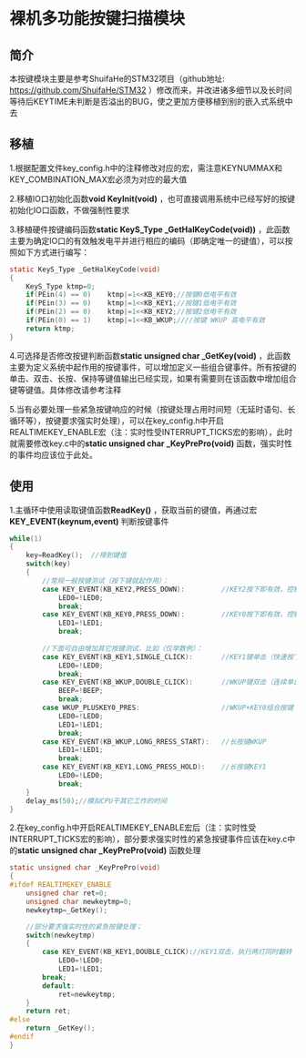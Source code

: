 # 裸机多功能按键扫描模块

## 简介
本按键模块主要是参考ShuifaHe的STM32项目（github地址: https://github.com/ShuifaHe/STM32 ）修改而来，并改进诸多细节以及长时间等待后KEYTIME未判断是否溢出的BUG，使之更加方便移植到别的嵌入式系统中去

## 移植
1.根据配置文件key_config.h中的注释修改对应的宏，需注意KEYNUMMAX和KEY_COMBINATION_MAX宏必须为对应的最大值

2.移植IO口初始化函数**void KeyInit(void)** ，也可直接调用系统中已经写好的按键初始化IO口函数，不做强制性要求

3.移植硬件按键编码函数**static KeyS_Type _GetHalKeyCode(void))** ，此函数主要为确定IO口的有效触发电平并进行相应的编码（即确定唯一的键值），可以按照如下方式进行编写：
```c
static KeyS_Type _GetHalKeyCode(void)
{
	KeyS_Type ktmp=0;
	if(PEin(4) == 0) 	ktmp|=1<<KB_KEY0;//按键0低电平有效
	if(PEin(3) == 0) 	ktmp|=1<<KB_KEY1;//按键1低电平有效
	if(PEin(2) == 0) 	ktmp|=1<<KB_KEY2;//按键2低电平有效
	if(PEin(0) == 1) 	ktmp|=1<<KB_WKUP;////按键 WKUP 高电平有效
	return ktmp;
}
```
4.可选择是否修改按键判断函数**static unsigned char _GetKey(void)** ，此函数主要为定义系统中起作用的按键事件，可以增加定义一些组合键事件。所有按键的单击、双击、长按、保持等键值输出已经实现，如果有需要则在该函数中增加组合键等键值。具体修改请参考注释

5.当有必要处理一些紧急按键响应的时候（按键处理占用时间短（无延时语句、长循环等），按键要求强实时处理），可以在key_config.h中开启REALTIMEKEY_ENABLE宏（注：实时性受INTERRUPT_TICKS宏的影响），此时就需要修改key.c中的**static unsigned char _KeyPrePro(void)** 函数，强实时性的事件均应该位于此处。

## 使用
1.主循环中使用读取键值函数**ReadKey()** ，获取当前的键值，再通过宏**KEY_EVENT(keynum,event)** 判断按键事件
```c
while(1)
{
	key=ReadKey();	//得到键值
	switch(key)
	{				 
		//常规一般按键测试（按下键就起作用）：
		case KEY_EVENT(KB_KEY2,PRESS_DOWN):			//KEY2按下即有效，控制LED0翻转	
			LED0=!LED0;
			break;
		case KEY_EVENT(KB_KEY0,PRESS_DOWN):			//KEY0按下即有效，控制LED1翻转	 
			LED1=!LED1;
			break;
		
		//下面可自由增加其它按键测试，比如（仅举数例）：
		case KEY_EVENT(KB_KEY1,SINGLE_CLICK):		//KEY1键单击（快速按下再松开）	 
			LED0=!LED0;
			break;
		case KEY_EVENT(KB_WKUP,DOUBLE_CLICK):		//WKUP键双击（连续单击两次）
			BEEP=!BEEP;
			break;
		case WKUP_PLUSKEY0_PRES:					//WKUP+KEY0组合按键（先按下WKUP再按下KEY0）
			LED0=!LED0;
			LED1=!LED1;
			break;
		case KEY_EVENT(KB_WKUP,LONG_RRESS_START):	//长按键WKUP
			LED1=!LED1;
			break;
		case KEY_EVENT(KB_KEY1,LONG_PRESS_HOLD):	//长按键KEY1
			LED0=!LED0;
			break;
	}
	delay_ms(50);//模拟CPU干其它工作的时间
}
```
2.在key_config.h中开启REALTIMEKEY_ENABLE宏后（注：实时性受INTERRUPT_TICKS宏的影响），部分要求强实时性的紧急按键事件应该在key.c中的**static unsigned char _KeyPrePro(void)** 函数处理
```c
static unsigned char _KeyPrePro(void)
{
#ifdef REALTIMEKEY_ENABLE
	unsigned char ret=0;
	unsigned char newkeytmp=0;
	newkeytmp=_GetKey();

    //部分要求强实时性的紧急按键处理；
	switch(newkeytmp)
	{
		case KEY_EVENT(KB_KEY1,DOUBLE_CLICK)://KEY1双击，执行两灯同时翻转（仅作为示例）
			LED0=!LED0;
			LED1=!LED1;
        break;
        default:
			ret=newkeytmp;
	}
	return ret;
#else
    return _GetKey();
#endif
}
```
